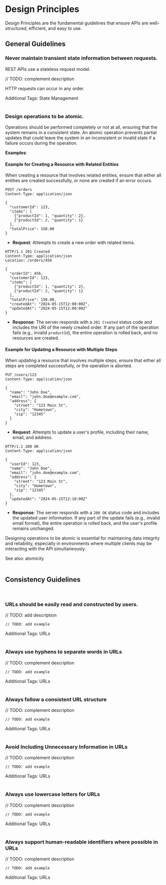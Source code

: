 # Design Principles
Design Principles are the fundamental guidelines that ensure APIs are well-structured, efficient, and easy to use.

## General Guidelines



### Never maintain transient state information between requests.
REST APIs use a stateless request model.

// TODO: complement description

HTTP requests can occur in any order.

Additional Tags: State Management
<br><br>


### Design operations to be atomic.
Operations should be performed completely or not at all, ensuring that the system remains in a consistent state. An
atomic operation prevents partial updates that could leave the system in an inconsistent or invalid state if a failure
occurs during the operation.

**Examples**:

#### Example for Creating a Resource with Related Entities

When creating a resource that involves related entities, ensure that either all entities are created successfully, or
none are created if an error occurs.

```http
POST /orders
Content-Type: application/json

{
  "customerId": 123,
  "items": [
    {"productId": 1, "quantity": 2},
    {"productId": 2, "quantity": 1}
  ],
  "totalPrice": 150.00
}
```

- **Request**: Attempts to create a new order with related items.

```http
HTTP/1.1 201 Created
Content-Type: application/json
Location: /orders/456

{
  "orderId": 456,
  "customerId": 123,
  "items": [
    {"productId": 1, "quantity": 2},
    {"productId": 2, "quantity": 1}
  ],
  "totalPrice": 150.00,
  "createdAt": "2024-05-15T12:00:00Z",
  "updatedAt": "2024-05-15T12:00:00Z"
}
```

- **Response**: The server responds with a `201 Created` status code and includes the URI of the newly created order. If
any part of the operation fails (e.g., invalid `productId`), the entire operation is rolled back, and no resources are created.

#### Example for Updating a Resource with Multiple Steps

When updating a resource that involves multiple steps, ensure that either all steps are completed successfully, or the
operation is aborted.

```http
PUT /users/123
Content-Type: application/json

{
  "name": "John Doe",
  "email": "john.doe@example.com",
  "address": {
    "street": "123 Main St",
    "city": "Hometown",
    "zip": "12345"
  }
}
```

- **Request**: Attempts to update a user's profile, including their name, email, and address.

```http
HTTP/1.1 200 OK
Content-Type: application/json

{
  "userId": 123,
  "name": "John Doe",
  "email": "john.doe@example.com",
  "address": {
    "street": "123 Main St",
    "city": "Hometown",
    "zip": "12345"
  },
  "updatedAt": "2024-05-15T12:10:00Z"
}
```

- **Response**: The server responds with a `200 OK` status code and includes the updated user information. If any part of
the update fails (e.g., invalid email format), the entire operation is rolled back, and the user's profile remains unchanged.


Designing operations to be atomic is essential for maintaining data integrity and reliability, especially in environments
where multiple clients may be interacting with the API simultaneously.
 
See also: atomicity
<br><br>



## Consistency Guidelines
<br>


### URLs should be easily read and constructed by users.

// TODO: add description

```http
// TODO: add example
```

Additional Tags: URLs
<br><br>


### Always use hyphens to separate words in URLs

// TODO: complement description

```http
// TODO: add example
```

Additional Tags: URLs
<br><br>


### Always follow a consistent URL structure

// TODO: complement description

```http
// TODO: add example
```

Additional Tags: URLs
<br><br>


### Avoid Including Unnecessary Information in URLs

// TODO: complement description

```http
// TODO: add example
```

Additional Tags: URLs
<br><br>


### Always use lowercase letters for URLs

// TODO: complement description

```http
// TODO: add example
```

Additional Tags: URLs
<br><br>


### Always support human-readable identifiers where possible in URLs

// TODO: complement description

```http
// TODO: add example
```

Additional Tags: URLs
<br><br>

